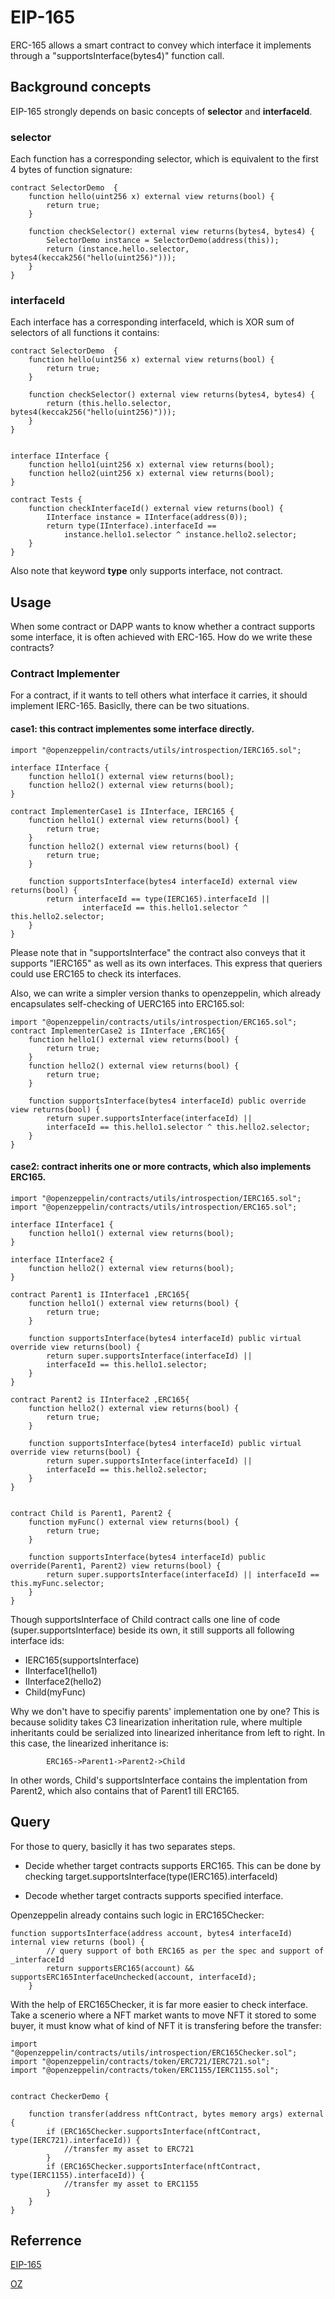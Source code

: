 # EIP-165

ERC-165 allows a smart contract to convey which interface it implements through a "supportsInterface(bytes4)" function call.

## Background concepts
EIP-165 strongly depends on basic concepts of **selector** and **interfaceId**.

### selector
Each function has a corresponding selector, which is equivalent to the first 4 bytes of function signature:

```solidity
contract SelectorDemo  {
    function hello(uint256 x) external view returns(bool) {
        return true;
    }

    function checkSelector() external view returns(bytes4, bytes4) {
        SelectorDemo instance = SelectorDemo(address(this));
        return (instance.hello.selector, bytes4(keccak256("hello(uint256)")));
    }
}
```

### interfaceId
Each interface has a corresponding interfaceId, which is XOR sum of selectors of all functions it contains:

```solidity
contract SelectorDemo  {
    function hello(uint256 x) external view returns(bool) {
        return true;
    }

    function checkSelector() external view returns(bytes4, bytes4) {
        return (this.hello.selector, bytes4(keccak256("hello(uint256)")));
    }
}


interface IInterface {
    function hello1(uint256 x) external view returns(bool);
    function hello2(uint256 x) external view returns(bool);
}

contract Tests {
    function checkInterfaceId() external view returns(bool) {
        IInterface instance = IInterface(address(0));
        return type(IInterface).interfaceId == 
            instance.hello1.selector ^ instance.hello2.selector;
    } 
}

```

Also note that keyword **type** only supports interface, not contract.

## Usage
When some contract or DAPP wants to know whether a contract supports some interface, it is often achieved with ERC-165. How do we write these contracts?

### Contract Implementer

For a contract, if it wants to tell others what interface it carries, it should implement IERC-165. Basiclly, there can be two situations.

#### case1: this contract implementes some interface directly.

```solidity
import "@openzeppelin/contracts/utils/introspection/IERC165.sol";

interface IInterface {
    function hello1() external view returns(bool);    
    function hello2() external view returns(bool);    
}

contract ImplementerCase1 is IInterface, IERC165 {
    function hello1() external view returns(bool) {
        return true;
    }
    function hello2() external view returns(bool) {
        return true;
    }

    function supportsInterface(bytes4 interfaceId) external view returns(bool) {
        return interfaceId == type(IERC165).interfaceId ||
                interfaceId == this.hello1.selector ^ this.hello2.selector;
    }
}
```

Please note that in "supportsInterface" the contract also conveys that it supports "IERC165" as well as its own interfaces. This express that queriers could use ERC165 to check its interfaces.



Also, we can write a simpler version thanks to openzeppelin, which already encapsulates self-checking of UERC165 into ERC165.sol:

```solidity
import "@openzeppelin/contracts/utils/introspection/ERC165.sol";
contract ImplementerCase2 is IInterface ,ERC165{
    function hello1() external view returns(bool) {
        return true;
    }
    function hello2() external view returns(bool) {
        return true;
    }

    function supportsInterface(bytes4 interfaceId) public override view returns(bool) {
        return super.supportsInterface(interfaceId) || 
        interfaceId == this.hello1.selector ^ this.hello2.selector;
    }
}

```

#### case2: contract inherits one or more contracts, which also implements ERC165. 

```solidity
import "@openzeppelin/contracts/utils/introspection/IERC165.sol";
import "@openzeppelin/contracts/utils/introspection/ERC165.sol";

interface IInterface1 {
    function hello1() external view returns(bool);    
}

interface IInterface2 {
    function hello2() external view returns(bool);    
}

contract Parent1 is IInterface1 ,ERC165{
    function hello1() external view returns(bool) {
        return true;
    }

    function supportsInterface(bytes4 interfaceId) public virtual override view returns(bool) {
        return super.supportsInterface(interfaceId) || 
        interfaceId == this.hello1.selector;
    }
}

contract Parent2 is IInterface2 ,ERC165{
    function hello2() external view returns(bool) {
        return true;
    }

    function supportsInterface(bytes4 interfaceId) public virtual override view returns(bool) {
        return super.supportsInterface(interfaceId) || 
        interfaceId == this.hello2.selector;
    }
}


contract Child is Parent1, Parent2 {
    function myFunc() external view returns(bool) {
        return true;
    }

    function supportsInterface(bytes4 interfaceId) public override(Parent1, Parent2) view returns(bool) {
        return super.supportsInterface(interfaceId) || interfaceId == this.myFunc.selector;
    }
}

```

Though supportsInterface of Child contract calls one line of code (super.supportsInterface) beside its own, it still supports all following interface ids:
- IERC165(supportsInterface)
- IInterface1(hello1)
- IInterface2(hello2)
- Child(myFunc)

Why we don't have to specifiy parents' implementation one by one? This is because solidity takes C3 linearization inheritation rule, where multiple inheritants could be serialized into linearized inheritance from left to right. In this case, the linearized inheritance is:

            ERC165->Parent1->Parent2->Child

In other words, Child's supportsInterface contains the implentation from Parent2, which also contains that of Parent1 till ERC165.


## Query

For those to query, basiclly it has two separates steps.

- Decide whether target contracts supports ERC165. This can be done by checking target.supportsInterface(type(IERC165).interfaceId)

- Decode whether target contracts supports specified interface.

Openzeppelin already contains such logic in ERC165Checker:

```solidity
function supportsInterface(address account, bytes4 interfaceId) internal view returns (bool) {
        // query support of both ERC165 as per the spec and support of _interfaceId
        return supportsERC165(account) && supportsERC165InterfaceUnchecked(account, interfaceId);
    }
```

With the help of ERC165Checker, it is far more easier to check interface. Take a scenerio where a NFT market wants to move NFT it stored to some buyer, it must know what of kind of NFT it is transfering before the transfer:

```solidity
import "@openzeppelin/contracts/utils/introspection/ERC165Checker.sol";
import "@openzeppelin/contracts/token/ERC721/IERC721.sol";
import "@openzeppelin/contracts/token/ERC1155/IERC1155.sol";


contract CheckerDemo {

    function transfer(address nftContract, bytes memory args) external {
        if (ERC165Checker.supportsInterface(nftContract, type(IERC721).interfaceId)) {
            //transfer my asset to ERC721
        } 
        if (ERC165Checker.supportsInterface(nftContract, type(IERC1155).interfaceId)) {
            //transfer my asset to ERC1155
        }
    }
}
```

## Referrence
[EIP-165](https://eips.ethereum.org/EIPS/eip-165)

[OZ](https://github.com/OpenZeppelin/openzeppelin-contracts/tree/master/contracts/utils/introspection)
